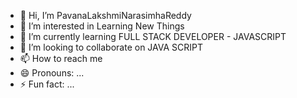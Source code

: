 - 👋 Hi, I’m PavanaLakshmiNarasimhaReddy
- 👀 I’m interested in Learning New Things
- 🌱 I’m currently learning FULL STACK DEVELOPER - JAVASCRIPT
- 💞️ I’m looking to collaborate on JAVA SCRIPT
- 📫 How to reach me 
- 😄 Pronouns: ...
- ⚡ Fun fact: ...

<!---
NarasimhaReddy963/NarasimhaReddy963 is a ✨ special ✨ repository because its `README.md` (this file) appears on your GitHub profile.
You can click the Preview link to take a look at your changes.
--->
